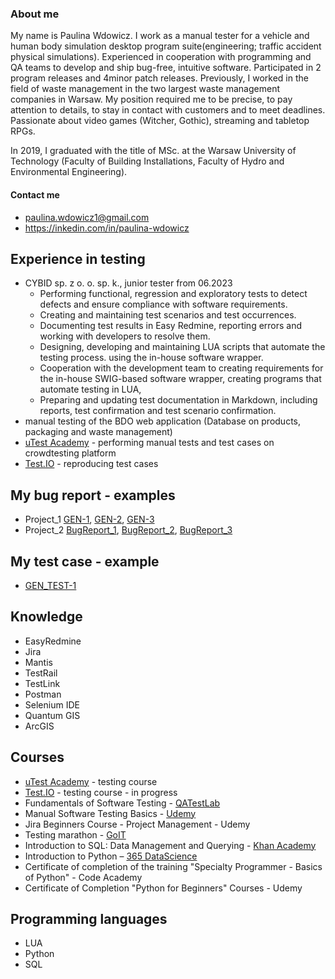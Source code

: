 ### About me

My name is Paulina Wdowicz. I work as a manual tester for a vehicle and human body simulation desktop program suite(engineering; traffic accident physical simulations). Experienced in cooperation with programming and QA teams to develop and ship bug-free, intuitive software. Participated in 2 program releases and 4minor patch releases. Previously, I worked in the field of waste management in the two largest waste management companies in Warsaw. My position required me to be precise, to pay attention to details, to stay in contact with customers and to meet deadlines. Passionate about video games (Witcher, Gothic), streaming and tabletop RPGs.


In 2019, I graduated with the title of MSc. at the Warsaw University of Technology (Faculty of Building Installations, Faculty of Hydro and Environmental Engineering). 

#### Contact me
- paulina.wdowicz1@gmail.com
- https://inkedin.com/in/paulina-wdowicz

## Experience in testing
- CYBID sp. z o. o. sp. k., junior tester from 06.2023
  -  Performing functional, regression and exploratory tests to detect defects and ensure compliance with software requirements.
  -  Creating and maintaining test scenarios and test occurrences.
  -  Documenting test results in Easy Redmine, reporting errors and working with developers to resolve them.
  -  Designing, developing and maintaining LUA scripts that automate the testing process. using the in-house software wrapper.
  -  Cooperation with the development team to creating requirements for the in-house SWIG-based software wrapper, creating programs that automate testing in LUA,
  -  Preparing and updating test documentation in Markdown, including reports, test confirmation and test scenario confirmation. 
- manual testing of the BDO web application (Database on products, packaging and waste management)
- [uTest Academy](https://www.utest.com/) - performing manual tests and test cases on crowdtesting platform
- [Test.IO](https://tester.test.io/) - reproducing test cases

## My bug report - examples
- Project_1 [GEN-1](https://www.dropbox.com/sh/5xittvc8vfcpcto/AACVeFsPimxw6ri-MX2lfLMIa?dl=0), [GEN-2](https://www.dropbox.com/sh/420ohqjt15k9ifa/AAChMvVOnXJKsLw8TU6i3jzva?dl=0), [GEN-3](https://www.dropbox.com/sh/prgy0spvgcz66a0/AAD8cOnRz23dJRgCrjiyugtka?dl=0)
- Project_2 [BugReport_1](https://drive.google.com/drive/folders/1SDznYXBy3zJxxyFDkS4DMPASZ9p7ETfU?usp=sharing), [BugReport_2](https://drive.google.com/drive/folders/19WWKaxSYoVBT4-069oa8AmbCYfpcfqK9?usp=sharing), [BugReport_3](https://drive.google.com/drive/folders/1U6T6R0PGr902l6NtHbC-oFmF_5Jb-nqB?usp=sharing)

## My test case - example
- [GEN_TEST-1](https://www.dropbox.com/s/p5ijwlecivzgdc0/GEN_TEST-1.xlsx?dl=0)

## Knowledge
- EasyRedmine
- Jira
- Mantis
- TestRail
- TestLink
- Postman
- Selenium IDE
- Quantum GIS
- ArcGIS

## Courses
- [uTest Academy](https://www.utest.com/) - testing course
- [Test.IO](https://tester.test.io/) - testing course - in progress
- Fundamentals of Software Testing - [QATestLab](https://qatestlab.com/)
- Manual Software Testing Basics - [Udemy](https://www.udemy.com/course/kurs-testowania-oprogramowania/)
- Jira Beginners Course - Project Management - Udemy
- Testing marathon - [GoIT](https://goit.global/pl/)
- Introduction to SQL: Data Management and Querying - [Khan Academy](https://pl.khanacademy.org/computing/computer-programming/sql)
- Introduction to Python – [365 DataScience](https://365datascience.com/courses/introduction-to-python/)
- Certificate of completion of the training "Specialty Programmer - Basics of Python" - Code Academy
- Certificate of Completion "Python for Beginners" Courses - Udemy

## Programming languages
- LUA
- Python
- SQL
